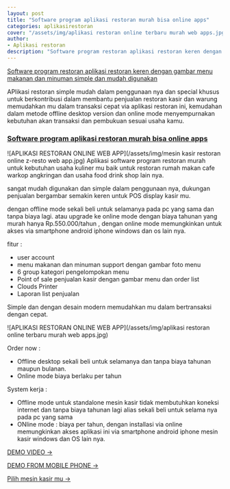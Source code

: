 ```yaml
---
layout: post
title: "Software program aplikasi restoran murah bisa online apps"
categories: aplikasirestoran
cover: "/assets/img/aplikasi restoran online terbaru murah web apps.jpg"
author:
- Aplikasi restoran
description: "Software program restoran aplikasi restoran keren dengan gambar menu makanan dan minuman simple dan mudah digunakan"
---
```

[Software program restoran aplikasi restoran keren dengan gambar menu makanan dan minuman simple dan mudah digunakan](/aplikasirestoran/2020/06/03/zresto.html) 

APlikasi restoran simple mudah dalam penggunaan nya dan special khusus untuk berkontribusi dalam membantu penjualan restoran kasir dan warung memudahkan mu dalam transaksi cepat via aplikasi restoran ini, kemudahan dalam metode offline desktop version dan online mode menyempurnakan kebutuhan akan transaksi dan pembukuan sesuai usaha kamu.


### **[Software program aplikasi restoran murah bisa online apps](/aplikasirestoran/2020/06/03/zresto.html)**

![APLIKASI RESTORAN ONLINE WEB APP](/assets/img/mesin kasir restoran online z-resto web app.jpg)
Aplikasi software program restoran murah untuk kebutuhan usaha kuliner mu baik untuk restoran rumah makan cafe warkop angkringan dan usaha food drink shop lain nya.

sangat mudah digunakan dan simple dalam penggunaan nya, dukungan penjualan bergambar semakin keren untuk POS display kasir mu.

dengan offline mode sekali beli untuk selamanya pada pc yang sama dan tanpa biaya lagi.
atau upgrade ke online mode dengan biaya tahunan yang murah hanya Rp.550.000/tahun , dengan online mode memungkinkan untuk akses via smartphone android iphone windows dan os lain nya.

fitur :
+ user account
+ menu makanan dan minuman support dengan gambar foto menu
+ 6 group kategori pengelompokan menu
+ Point of sale penjualan kasir dengan gambar menu dan order list
+ Clouds Printer
+ Laporan list penjualan

Simple dan dengan desain modern memudahkan mu dalam bertransaksi dengan cepat.

![APLIKASI RESTORAN ONLINE WEB APP](/assets/img/aplikasi restoran online terbaru murah web apps.jpg)

Order now :
+ Offline desktop sekali beli untuk selamanya dan tanpa biaya tahunan maupun bulanan.
+ Online mode biaya berlaku per tahun

System kerja :
+ Offline mode untuk standalone mesin kasir tidak membutuhkan koneksi internet dan tanpa biaya tahunan lagi alias sekali beli untuk selama nya pada pc yang sama
+ ONline mode : biaya per tahun, dengan installasi via online memungkinkan akses aplikasi ini via smartphone android iphone mesin kasir windows dan OS lain nya.


[DEMO VIDEO →](https://www.youtube.com/watch?v=CTiEkkZc6mU)

[DEMO FROM MOBILE PHONE →](https://www.youtube.com/watch?v=KU8RLi0m8g0)

[Pilih mesin kasir mu →](/hardware)
